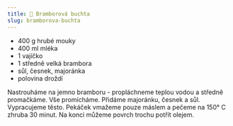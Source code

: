 ```yaml
---
title: 🥔 Bramborová buchta
slug: bramborova-buchta
---
```


- 400 g hrubé mouky
- 400 ml mléka
- 1 vajíčko
- 1 středně velká brambora
- sůl, česnek, majoránka
- polovina droždí

Nastrouháme na jemno bramboru - propláchneme teplou vodou a středně promačkáme. Vše promícháme. Přidáme majoránku,
česnek a sůl. Vypracujeme těsto. Pekáček vmažeme pouze máslem a pečeme na 150° C zhruba 30 minut. Na konci můžeme povrch
trochu potřít olejem.
